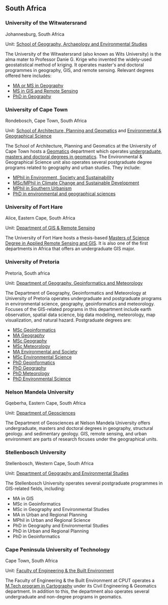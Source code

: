 ## South Africa

### University of the Witwatersrand

Johannesburg, South Africa

Unit: [School of Geography, Archaeology and Environmental Studies](https://www.wits.ac.za/gaes/)

The University of the Witwatersrand (also known as Wits University) is the alma mater to Professor Danie G. Krige who invented the widely-used geostatistical method of kriging. It operates master's and doctoral programmes in geography, GIS, and remote sensing. Relevant degrees offered here includes:
 - [MA or MS in Geography](https://www.wits.ac.za/gaes/postgraduate/masters/geography-masters/)
 - [MS in GIS and Remote Sensing](https://www.wits.ac.za/course-finder/postgraduate/science/msc-geographical-information-systems/)
 - [PhD in Geography](https://www.wits.ac.za/course-finder/postgraduate/science/phd-geography-and-environmental-studies/)

### University of Cape Town

Rondebosch, Cape Town, South Africa

 Unit: [School of Architecture, Planning and Geomatics](http://www.apg.uct.ac.za/) and [Environmental & Geographical Science](http://www.egs.uct.ac.za/)

 The School of Architecture, Planning and Geomatics at the University of Cape Town hosts a [Geomatics](http://www.geomatics.uct.ac.za/) department which operates [undergraduate, masters and doctoral degrees in geomatics](http://www.geomatics.uct.ac.za/geomatics/degrees). The Environmental & Geographical Science unit also operates several postgraduate degree programs related to geography and urban studies. They include:

 - [MPhil in Environment, Society and Sustainability](http://www.egs.uct.ac.za/egs/degrees/masters/mphil-environment)
 - [MSc/MPhil in Climate Change and Sustainable Development](http://www.egs.uct.ac.za/egs/degrees/masters/climate-change)
 - [MPhil in Southern Urbanism](http://www.egs.uct.ac.za/MPhil%20Degree%20in%20Southern%20Urbanism)
 - [PhD in environmental and geographical sciences](http://www.egs.uct.ac.za/egs/degrees/doctoral)

### University of Fort Hare

Alice, Eastern Cape, South Africa

Unit: [Department of GIS & Remote Sensing](https://www.ufh.ac.za/departments/gis/)

The University of Fort Hare hosts a thesis-based [Masters of Science Degree in Applied Remote Sensing and GIS](https://www.ufh.ac.za/departments/gis/qualifications/master-science-applied-remote-sensing-gis). It is also one of the first departments in Africa that offers an undergraduate GIS major.

### University of Pretoria

Pretoria, South africa

Unit: [Department of Geography, Geoinformatics and Meteorology](https://www.up.ac.za/geography-geoinformatics-and-meteorology)

The Department of Geography, Geoinformatics and Meteorology at University of Pretoria operates undergraduate and postgraduate programs in environmental science, geography, geoinformatics and meteorology. Focuses of the GIS-related programs in this department include earth observation, spatial data science, big data modeling, meteorology, map visualization, and natural hazard. Postgraduate degrees are:

- [MSc Geoinformatics](https://www.up.ac.za/yearbooks/2020/programmes/view/02250414)
- [MA Geography](https://www.up.ac.za/yearbooks/2020/programmes/view/01250197)
- [MSc Geography](https://www.up.ac.za/yearbooks/2020/programmes/view/02250413)
- [MSc Meteorology](https://www.up.ac.za/yearbooks/2020/programmes/view/02250073)
- [MA Environmental and Society](https://www.up.ac.za/yearbooks/2020/programmes/view/01250514)
- [MSc Environmental Science](https://www.up.ac.za/yearbooks/2020/programmes/view/02250526)
- [PhD Geoinformatics](http://up.ac.za/yearbooks/2020/programmes/view/02260514)
- [PhD Geography](https://www.up.ac.za/yearbooks/2020/programmes/view/02260513)
- [PhD Meteorology](https://www.up.ac.za/yearbooks/2020/programmes/view/02260632)
- [PhD Environmental Science](https://www.up.ac.za/yearbooks/2020/programmes/view/02261042)

### Nelson Mandela University

Gqeberha, Eastern Cape, South Africa

Unit: [Department of Geosciences](https://geosci.mandela.ac.za/)

The Department of Geosciences at Nelson Mandela University offers undergraduate, masters and doctoral degrees in geography, structural geology. and sedimentary geology. GIS, remote sensing, and urban environment are parts of research focuses under the geographical units.

### Stellenbosch University

Stellenbosch, Western Cape, South Africa

Unit: [Department of Geography and Environmental Studies](https://www0.sun.ac.za/geography/)

The Stellenbosch University operates several postgraduate programmes in GIS-related fields, including:

- MA in GIS
- MSc in Geoinformatics
- MSc in Geography and Environmental Studies
- MA in Urban and Regional Planning
- MPhil in Urban and Regional Science
- PhD in Geography and Environmental Studies
- PhD in Urban and Regional Planning
- PhD in Geoinformatics

### Cape Peninsula University of Technology

Cape Town, South Africa

Unit: [Faculty of Engineering & the Built Environment](https://www.cput.ac.za/academic/faculties/engineering)

The Faculty of Engineering & the Built Environment at CPUT operates a [M.Tech program in Cartography](https://www.cput.ac.za/academic/faculties/engineering/prospectus/course?i=132&seo=TVRlY2g6IENBUlRPR1JBUEhZ) under its Civil Engineering & Geomatics department. In addition to this, the department also operates several undergraduate and non-degree programs in geomatics.
